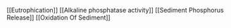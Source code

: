 [[Eutrophication]]
[[Alkaline phosphatase activity]]
[[Sediment Phosphorus Release]]
[[Oxidation Of Sediment]]
